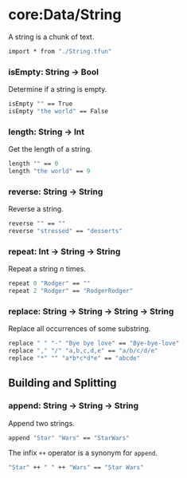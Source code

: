 # core:Data/String

A string is a chunk of text.

```fsharp xassert id=Import; style=exec
import * from "./String.tfun"
```

### isEmpty: String -> Bool

Determine if a string is empty.

```fsharp xassert id=isEmpty; use=Import
isEmpty "" == True
isEmpty "the world" == False
```

### length: String -> Int

Get the length of a string.

```fsharp xassert id=length; use=Import
length "" == 0
length "the world" == 9
```

### reverse: String -> String

Reverse a string.

```fsharp xassert id=reverse; use=Import
reverse "" == ""
reverse "stressed" == "desserts"
```

### repeat: Int -> String -> String 

Repeat a string *n* times.

```fsharp xassert id=repeat; use=Import
repeat 0 "Rodger" == ""
repeat 2 "Rodger" == "RodgerRodger"
```

### replace: String -> String -> String -> String

Replace all occurrences of some substring.

```fsharp xassert id=replace; use=Import
replace " " "-" "Bye bye love" == "Bye-bye-love"
replace "," "/" "a,b,c,d,e" == "a/b/c/d/e"
replace "*" "" "a*b*c*d*e" == "abcde"
```

## Building and Splitting

### append: String -> String -> String

Append two strings.

```fsharp xassert id=append; use=Import
append "Star" "Wars" == "StarWars"
```

The infix `++` operator is a synonym for `append`.

```fsharp xassert id=append; use=Import
"Star" ++ " " ++ "Wars" == "Star Wars"
```